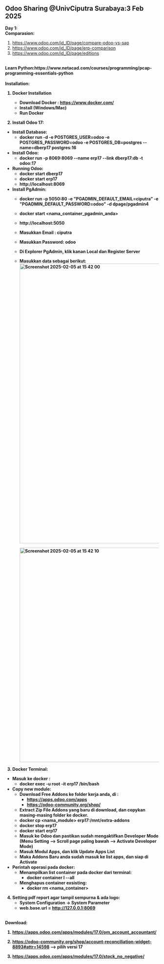 ## Odoo Sharing @UnivCiputra Surabaya:3 Feb 2025
<b>Day 1:</b><br>
<b>Comparasion:</b>
   1. https://www.odoo.com/id_ID/page/compare-odoo-vs-sap
   2. https://www.odoo.com/id_ID/page/erp-comparison
   3. https://www.odoo.com/id_ID/page/editions
<br>
<b>Learn Python:<b>https://www.netacad.com/courses/programming/pcap-programming-essentials-python<br>

<br>
<b>Installation:</b>

1. Docker Installation
   - Download Docker : https://www.docker.com/
   - Install (Windows/Mac)
   - Run Docker
   
 2. Install Odoo 17:
   - Install Database:
      - docker run -d -e POSTGRES_USER=odoo -e POSTGRES_PASSWORD=odoo -e POSTGRES_DB=postgres --name=dberp17 postgres:16 
   - Install Odoo:
      - docker run -p 8069:8069 --name erp17 --link dberp17:db -t odoo:17 
   - Running Odoo:
      - docker start dberp17 
      - docker start erp17
      - http://localhost:8069
   - Install PgAdmin:
      - docker run -p 5050:80 -e "PGADMIN_DEFAULT_EMAIL=ciputra” -e "PGADMIN_DEFAULT_PASSWORD=odoo" -d dpage/pgadmin4
      - docker start <nama_container_pgadmin_anda>
      - http://localhost:5050
      - Masukkan Email : ciputra
      - Masukkan Password: odoo
      - Di Explorer PgAdmin, klik kanan Local dan Register Server
      - Masukkan data sebagai berikut:
        <img width="913" alt="Screenshot 2025-02-05 at 15 42 00" src="https://github.com/user-attachments/assets/274bdc5a-a286-44f5-aae9-f8201202f92e" />

        <img width="700" alt="Screenshot 2025-02-05 at 15 42 10" src="https://github.com/user-attachments/assets/f5169592-32b4-4bc0-abe0-32240f1a7fa4" />


 3. Docker Terminal:
   - Masuk ke docker : 
      - docker exec -u root -it erp17 /bin/bash
   - Copy new module:
      - Download Free Addons ke folder kerja anda, di :
        - https://apps.odoo.com/apps
        - https://odoo-community.org/shop/
      - Extract Zip File Addons yang baru di download, dan copykan masing-masing folder ke docker.
      - docker cp <nama_module> erp17:/mnt/extra-addons
      - docker stop erp17
      - docker start erp17
      - Masuk ke Odoo dan pastikan sudah mengaktifkan Developer Mode (Menu Setting --> Scroll page paling bawah --> Activate Developer Mode) 
      - Masuk Modul Apps, dan klik Update Apps List
      - Maka Addons Baru anda sudah masuk ke list apps, dan siap di Activate
   - Perintah operasi pada docker:
      - Menampilkan list container pada docker dari terminal:
         -  docker container l --all 
      - Menghapus container exsisting:
         - docker rm <nama_container>
        
 4. Setting pdf report agar tampil sempurna & ada logo:
      - System Configuration -> System Parameter
      - web.base.url = http://127.0.0.1:8069 
<br>
<b>Download:<b>
   
1. https://apps.odoo.com/apps/modules/17.0/om_account_accountant/
   
2. https://odoo-community.org/shop/account-reconciliation-widget-8893#attr=14598 --> pilih versi 17
   
3. https://apps.odoo.com/apps/modules/17.0/stock_no_negative/
    

